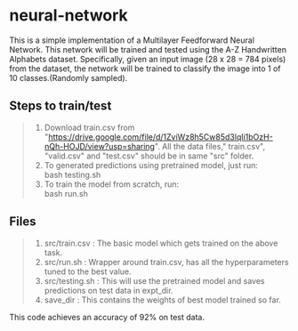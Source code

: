 # neural-network

This is a simple implementation of a Multilayer Feedforward Neural Network. This network will be trained and
tested using the A-Z Handwritten Alphabets dataset. Specifically, given an input image
(28 x 28 = 784 pixels) from the dataset, the network will be trained to classify the image
into 1 of 10 classes.(Randomly sampled). 

## Steps to train/test
> 1. Download train.csv from "https://drive.google.com/file/d/1ZviWz8h5Cw85d3lqIi1bOzH-nQh-HOJD/view?usp=sharing". All the data files," train.csv", "valid.csv" and "test.csv" should be in same "src" folder. <br/>
> 2. To generated predictions using pretrained model, just run: <br/>
    bash testing.sh
> 3. To train the model from scratch, run: <br/>
    bash run.sh
    
## Files
> 1. src/train.csv : The basic model which gets trained on the above task. <br/>
> 2. src/run.sh : Wrapper around train.csv, has all the hyperparameters tuned to the best value. <br/>
> 3. src/testing.sh : This will use the pretrained model and saves predictions on test data in expt_dir. <br/>
> 4. save_dir : This contains the weights of best model trained so far. <br/>

This code achieves an accuracy of 92% on test data.
